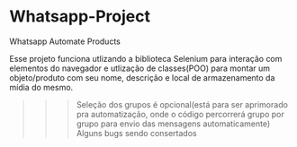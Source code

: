 # Whatsapp-Project
Whatsapp Automate Products

Esse projeto funciona utlizando a biblioteca Selenium para interação com elementos do navegador e
utlização de classes(POO) para montar um objeto/produto com seu nome, descrição e local de armazenamento da mídia do mesmo.

>>> Seleção dos grupos é opcional(está para ser aprimorado pra automatização, onde o código percorrerá grupo por grupo para envio das mensagens automaticamente)
>>> Alguns bugs sendo consertados
